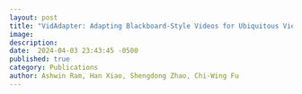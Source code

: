```yaml
---
layout: post
title: "VidAdapter: Adapting Blackboard-Style Videos for Ubiquitous Viewing"
image: 
description: 
date:  2024-04-03 23:43:45 -0500
published: true
category: Publications
author: Ashwin Ram, Han Xiao, Shengdong Zhao, Chi-Wing Fu
---
```



